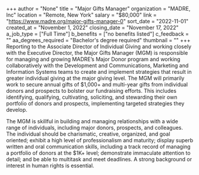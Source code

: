 +++
author = "None"
title = "Major Gifts Manager"
organization = "MADRE, Inc"
location = "Remote, New York"
salary = "$80,000"
link = "https://www.madre.org/major-gifts-manager-0"
sort_date = "2022-11-01"
created_at = "November 1, 2022"
closing_date = "November 17, 2022"
a_job_type = ["Full Time"]
b_benefits = ["no benefits listed"]
c_feedback = ""
aa_degrees_required = "Bachelor's degree required"
thumbnail = ""
+++
Reporting to the Associate Director of Individual Giving and working closely with the Executive Director, the Major Gifts Manager (MGM) is responsible for managing and growing MADRE’s Major Donor program and working collaboratively with the Development and Communications, Marketing and Information Systems teams to create and implement strategies that result in greater individual giving at the major giving level. The MGM will primarily work to secure annual gifts of $1,000+ and multi-year gifts from individual donors and prospects to bolster our fundraising efforts. This includes identifying, qualifying, cultivating, soliciting, and stewarding their own portfolio of donors and prospects, implementing targeted strategies they develop. 

The MGM is skillful in building and managing relationships with a wide range of individuals, including major donors, prospects, and colleagues. The individual should be charismatic, creative, organized, and goal oriented; exhibit a high level of professionalism and maturity; display superb written and oral communication skills, including a track record of managing a portfolio of donors at the $1K+ level; demonstrate immaculate attention to detail; and be able to multitask and meet deadlines. A strong background or interest in human rights is essential.
